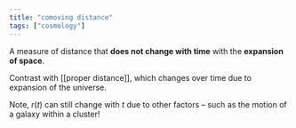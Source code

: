 ```yaml
---
title: "comoving distance"
tags: ["cosmology"]
--- 
```


A measure of distance that **does not change with time** with the **expansion of space**.

Contrast with [[proper distance]], which changes over time due to expansion of the universe.

Note, $r(t)$ can still change with $t$ due to other factors – such as the motion of a galaxy within a cluster!
